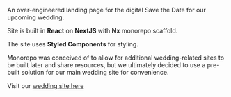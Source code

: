 An over-engineered landing page for the digital Save the Date for our upcoming wedding.

Site is built in **React** on **NextJS** with **Nx** monorepo scaffold.

The site uses **Styled Components** for styling.

Monorepo was conceived of to allow for additional wedding-related sites to be built later and share resources, but we ultimately decided to use a pre-built solution for our main wedding site for convenience.

Visit our [wedding site here](https://savethedate.emilyandmitchell.com)
